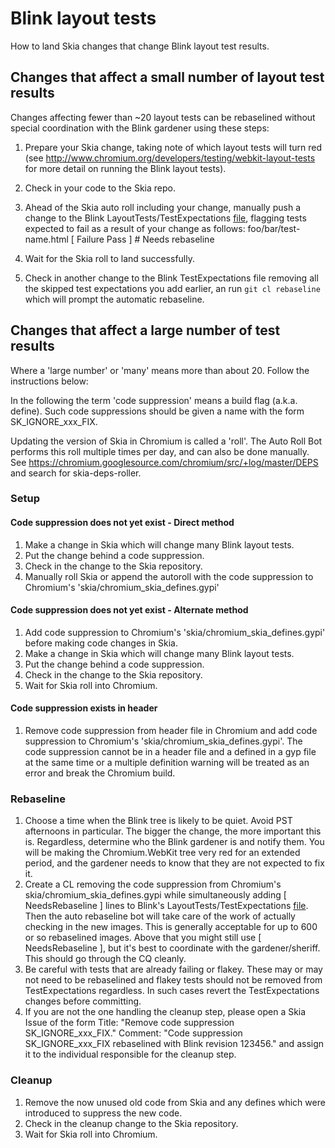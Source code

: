 Blink layout tests
==================

How to land Skia changes that change Blink layout test results.

Changes that affect a small number of layout test results
---------------------------------------------------------
Changes affecting fewer than ~20 layout tests can be rebaselined without
special coordination with the Blink gardener using these steps:

1. Prepare your Skia change, taking note of which layout tests will turn red
   \(see http://www.chromium.org/developers/testing/webkit-layout-tests for more
   detail on running the Blink layout tests\).
2. Check in your code to the Skia repo.
3. Ahead of the Skia auto roll including your change, manually push a change to the
   Blink LayoutTests/TestExpectations [file](https://chromium.googlesource.com/chromium/src/+/master/third_party/WebKit/LayoutTests/TestExpectations), flagging tests expected to fail as a result of your change as follows:
   foo/bar/test-name.html [ Failure Pass ]  # Needs rebaseline

4. Wait for the Skia roll to land successfully.
5. Check in another change to the Blink TestExpectations file removing all the
  skipped test expectations you add earlier, an run `git cl rebaseline` which will prompt the automatic rebaseline.



Changes that affect a large number of test results
--------------------------------------------------
Where a 'large number' or 'many' means more than about 20.
Follow the instructions below:

In the following the term 'code suppression' means a build flag \(a\.k\.a\. define\).
Such code suppressions should be given a name with the form SK\_IGNORE\_xxx\_FIX.

Updating the version of Skia in Chromium is called a 'roll'.
The Auto Roll Bot performs this roll multiple times per day, and can also be done manually.
See https://chromium.googlesource.com/chromium/src/+log/master/DEPS and search for skia\-deps\-roller.

### Setup
#### Code suppression does not yet exist \- Direct method
1. Make a change in Skia which will change many Blink layout tests.
2. Put the change behind a code suppression.
3. Check in the change to the Skia repository.
4. Manually roll Skia or append the autoroll with the code suppression to
   Chromium's 'skia/chromium\_skia\_defines\.gypi'

#### Code suppression does not yet exist \- Alternate method
1. Add code suppression to Chromium's 'skia/chromium\_skia\_defines\.gypi' before making code
   changes in Skia.
2. Make a change in Skia which will change many Blink layout tests.
3. Put the change behind a code suppression.
4. Check in the change to the Skia repository.
5. Wait for Skia roll into Chromium.

#### Code suppression exists in header
1. Remove code suppression from header file in Chromium and add code suppression to
   Chromium's 'skia/chromium\_skia\_defines\.gypi'.
   The code suppression cannot be in a header file and a defined in a gyp file at the
   same time or a multiple definition warning will be treated as an error and break
   the Chromium build.

### Rebaseline
1. Choose a time when the Blink tree is likely to be quiet. Avoid PST afternoons in
   particular. The bigger the change, the more important this is. Regardless,
   determine who the Blink gardener is and notify them. You will be making the
   Chromium\.WebKit tree very red for an extended period, and the gardener needs to
   know that they are not expected to fix it.
2. Create a CL removing the code suppression from Chromium's
   skia/chromium\_skia\_defines\.gypi while simultaneously adding [ NeedsRebaseline ]
   lines to Blink's LayoutTests/TestExpectations [file](https://chromium.googlesource.com/chromium/src/+/master/third_party/WebKit/LayoutTests/TestExpectations).
   Then the auto rebaseline bot will take care of the work of actually checking in the
   new images. This is generally acceptable for up to 600 or so rebaselined images.
   Above that you might still use [ NeedsRebaseline ], but it's best to coordinate with
   the gardener/sheriff. This should go through the CQ cleanly.
3. Be careful with tests that are already failing or flakey. These may or may not need
   to be rebaselined and flakey tests should not be removed from TestExpectations
   regardless. In such cases revert the TestExpectations changes before committing.
4. If you are not the one handling the cleanup step, please open a Skia Issue of the
   form
   Title: "Remove code suppression SK\_IGNORE\_xxx\_FIX\."
   Comment: "Code suppression SK\_IGNORE\_xxx\_FIX rebaselined with Blink revision
   123456\." and assign it to the individual responsible for the cleanup step.

### Cleanup
1. Remove the now unused old code from Skia and any defines which were introduced
   to suppress the new code.
2. Check in the cleanup change to the Skia repository.
3. Wait for Skia roll into Chromium.

